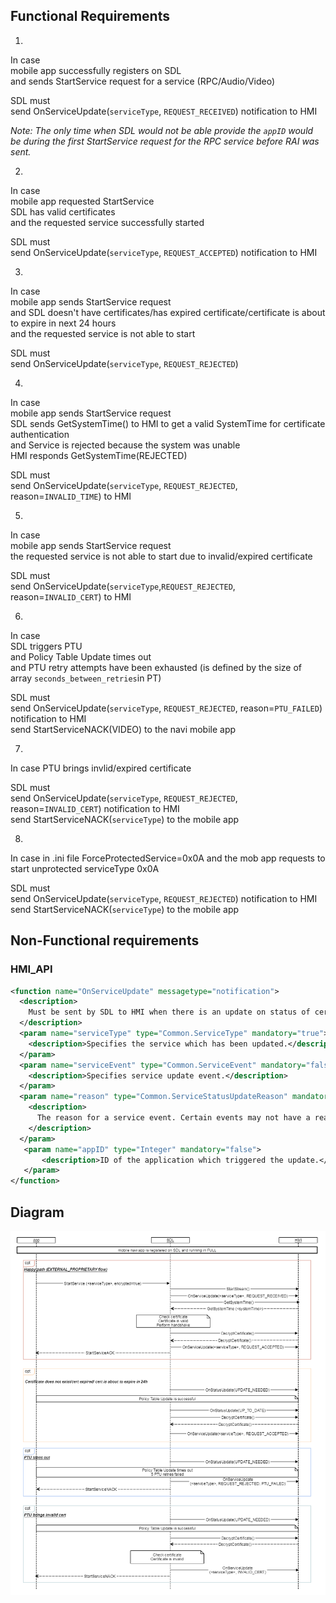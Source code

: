 ## Functional Requirements
1.
In case  
mobile app successfully registers on SDL  
and sends StartService request for a service (RPC/Audio/Video)

SDL must  
send OnServiceUpdate(`serviceType`, `REQUEST_RECEIVED`) notification to HMI

_Note: The only time when SDL would not be able provide the `appID` would be during the first StartService request for the RPC service before RAI was sent._

2.
In case  
mobile app requested StartService  
SDL has valid certificates  
and the requested service successfully started  

SDL must  
send OnServiceUpdate(`serviceType`, `REQUEST_ACCEPTED`) notification to HMI

3.  
In case  
mobile app sends StartService request  
and SDL doesn't have certificates/has expired certificate/certificate is about to expire in next 24 hours  
and the requested service is not able to start  

SDL must  
send OnServiceUpdate(`serviceType`, `REQUEST_REJECTED`)

4.
In case  
mobile app sends StartService request  
SDL sends GetSystemTime() to HMI to get a valid SystemTime for certificate authentication  
and Service is rejected because the system was unable  
HMI responds GetSystemTime(REJECTED) 

SDL must  
send OnServiceUpdate(`serviceType`, `REQUEST_REJECTED`, reason=`INVALID_TIME`) to HMI

5.  
In case  
mobile app sends StartService request  
the requested service is not able to start due to invalid/expired certificate

SDL must  
send OnServiceUpdate(`serviceType`,`REQUEST_REJECTED`, reason=`INVALID_CERT`) to HMI

6.
In case  
SDL triggers PTU  
and Policy Table Update times out  
and PTU retry attempts have been exhausted (is defined by the size of array `seconds_between_retries`in PT)

SDL must  
send OnServiceUpdate(`serviceType`, `REQUEST_REJECTED`, reason=`PTU_FAILED`) notification to HMI  
send StartServiceNACK(VIDEO) to the navi mobile app

7.
In case
PTU brings invlid/expired certificate

SDL must  
send OnServiceUpdate(`serviceType`, `REQUEST_REJECTED`, reason=`INVALID_CERT`) notification to HMI  
send StartServiceNACK(`serviceType`) to the mobile app

8.
In case
in .ini file ForceProtectedService=0x0A
and the mob app requests to start unprotected serviceType 0x0A

SDL must  
send OnServiceUpdate(`serviceType`, `REQUEST_REJECTED`) notification to HMI  
send StartServiceNACK(`serviceType`) to the mobile app

## Non-Functional requirements

### HMI_API

```xml
<function name="OnServiceUpdate" messagetype="notification">
  <description>
    Must be sent by SDL to HMI when there is an update on status of certain services.
  </description>
  <param name="serviceType" type="Common.ServiceType" mandatory="true">
    <description>Specifies the service which has been updated.</description>
  </param>
  <param name="serviceEvent" type="Common.ServiceEvent" mandatory="false">
    <description>Specifies service update event.</description>
  </param>
  <param name="reason" type="Common.ServiceStatusUpdateReason" mandatory="false">
    <description>
      The reason for a service event. Certain events may not have a reason, such as when a service is ACCEPTED (which is the normal expected behavior).
    </description>
  </param>
   <param name="appID" type="Integer" mandatory="false">
       <description>ID of the application which triggered the update.</description>
   </param>	
</function>
```

## Diagram

![OnServiceUpdate notification][OnServiceUpdate]

[OnServiceUpdate]:../accessories/OnServiceUpdate.png
